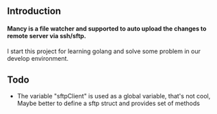 ## Introduction

#### Mancy is a file watcher and supported to auto upload the changes to remote server via ssh/sftp.

I start this project for learning golang and solve some problem in our develop environment.

## Todo
* The variable "sftpClient" is used as a global variable, that's not cool, Maybe better to define a sftp struct and provides set of methods